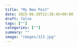 ```yaml
---
title: "My New Post"
date: 2025-06-20T22:28:45+08:00
draft: false
tags: [""]
categories: [""]
summary: ""
image: "images/123.jpg"
---
```

